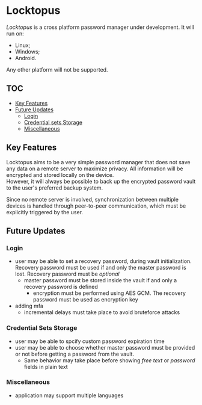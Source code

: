 
# Locktopus

_Locktopus_ is a cross platform password manager under development. It will run on:
- Linux;
- Windows; 
- Android. 

Any other platform will not be supported.

## TOC

- [Key Features](#key-features)
- [Future Updates](#future-updates)
    - [Login](#login)
    - [Credential sets Storage](#credential-sets-storage)
    - [Miscellaneous](#miscellaneous)

## Key Features 

Locktopus aims to be a very simple password manager that does not save any data on a remote server to maximize privacy. All information will be encrypted and stored locally on the device.  
However, it will always be possible to back up the encrypted password vault to the user's preferred backup system.  

Since no remote server is involved, synchronization between multiple devices is handled through peer-to-peer communication, which must be explicitly triggered by the user.

## Future Updates

### Login

- user may be able to set a recovery password, during vault initialization. Recovery password must be used if and only the master password is lost. Recovery password must be _optional_
    - master password must be stored inside the vault if and only a recovery password is defined
        - encryption must be performed using AES GCM. The recovery password must be used as encryption key
- adding mfa
    - incremental delays must take place to avoid bruteforce attacks

### Credential Sets Storage

- user may be able to spcify custom password expiration time
- user may be able to choose whether master password must be provided or not before getting a password from the vault. 
    - Same behavior may take place before showing _free text_ or _password_ fields in plain text

### Miscellaneous

- application may support multiple languages